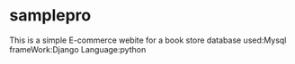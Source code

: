 # samplepro
This is a simple E-commerce webite for a book store
database used:Mysql
frameWork:Django
Language:python
